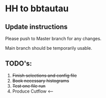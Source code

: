 # HH to bbtautau

## Update instructions
Please push to Master branch for any changes. 

Main branch should be temporarily usable.

## TODO's:
1. ~~Finish selections and config file~~
2. ~~Book necessary histograms~~
3. ~~Test one file run~~
4. Produce Cutflow <--
